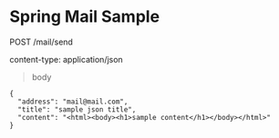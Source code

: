 # Spring Mail Sample

POST /mail/send

content-type: application/json

>body
```
{
  "address": "mail@mail.com",
  "title": "sample json title",
  "content": "<html><body><h1>sample content</h1></body></html>"
}
```
